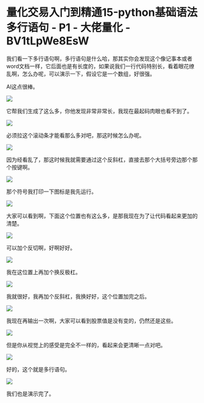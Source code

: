 # 量化交易入门到精通15-python基础语法多行语句 - P1 - 大佬量化 - BV1tLpWe8EsW

我们看一下多行语句啊，多行语句是什么哈，那其实你会发现这个像记事本或者word文档一样，它后面也是有长度的，如果说我们一行代码特别长，看着眼花缭乱啊，怎么办呢，可以演示一下，假设它是一个数组，好很强。

AI这点很棒。

![](img/06ddb7363581cc42184e4d19e3d2c01d_1.png)

它帮我们生成了这么多，你他发现非常非常长，我现在最起码肉眼也看不到了。

![](img/06ddb7363581cc42184e4d19e3d2c01d_3.png)

必须拉这个滚动条才能看那么多对吧，那这时候怎么办呢。

![](img/06ddb7363581cc42184e4d19e3d2c01d_5.png)

因为经看乱了，那这时候我就需要通过这个反斜杠，直接去那个大括号旁边那个那个按键啊。

![](img/06ddb7363581cc42184e4d19e3d2c01d_7.png)

那个符号我打印一下图标是我先运行。

![](img/06ddb7363581cc42184e4d19e3d2c01d_9.png)

大家可以看到啊，下面这个位置也有这么多，是那我现在为了让代码看起来更加的清楚。

![](img/06ddb7363581cc42184e4d19e3d2c01d_11.png)

可以加个反切啊，好啊好好。

![](img/06ddb7363581cc42184e4d19e3d2c01d_13.png)

我在这位置上再加个换反极杠。

![](img/06ddb7363581cc42184e4d19e3d2c01d_15.png)

我就很好，我再加个反斜杠，我换好好，这个位置加完之后。

![](img/06ddb7363581cc42184e4d19e3d2c01d_17.png)

我现在再输出一次啊，大家可以看到股票值是没有变的，仍然还是这些。

![](img/06ddb7363581cc42184e4d19e3d2c01d_19.png)

但是你从视觉上的感受是完全不一样的，看起来会更清晰一点对吧。

![](img/06ddb7363581cc42184e4d19e3d2c01d_21.png)

好的，这个就是多行语句。

![](img/06ddb7363581cc42184e4d19e3d2c01d_23.png)

我们也是演示完了。